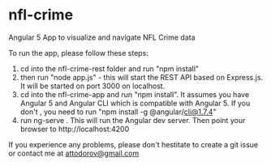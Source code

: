 # nfl-crime
Angular 5 App to visualize and navigate NFL Crime data

To run the app, please follow these steps:

1. cd into the nfl-crime-rest folder and run "npm install"
2. then run "node app.js"  - this will start the REST API based on Express.js. It will be started on port 3000 on localhost. 
3. cd into the nfl-crime-app and run "npm install". It assumes you have Angular 5 and Angular CLI which is compatible with Angular 5. If you don't , you need to run "npm install -g @angular/cli@1.7.4"
4. run ng-serve . This will run the Angular dev server. Then point your browser to http://localhost:4200

If you experience any problems, please  don't hestitate to create a git issue or contact me at attodorov@gmail.com
